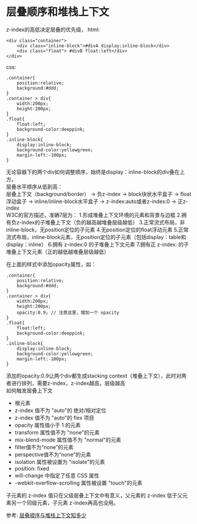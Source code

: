 # 层叠顺序和堆栈上下文
z-index的高低决定层叠的优先级，
html:
``` 
<div class="container">
    <div class="inline-block">#divA display:inline-block</div>
    <div class="float"> #divB float:left</div>
</div>
```
css:
``` 
.container{
    position:relative;
    background:#ddd;
}
.container > div{
    width:200px;
    height:200px;
}
.float{
    float:left;
    background-color:deeppink;
}
.inline-block{
    display:inline-block;
    background-color:yellowgreen;
    margin-left:-100px;
}
```
无论容器下的两个div如何调整顺序，始终是display：inline-block的div叠在上方。  
层叠水平顺序从低到高：  
层叠上下文（background/border） -> 负z-index -> block块状水平盒子 -> float浮动盒子 -> inline/inline-block水平盒子 -> z-index:auto或者z-index:0 -> 正z-index  
W3C的官方描述，准确7层为：
1.形成堆叠上下文环境的元素和背景与边框
2.拥有负z-index的子堆叠上下文（负的越高越堆叠层级越低）
3.正常流式布局，非inline-block，无position定位的子元素
4.无position定位的float浮动元素
5.正常流式布局，inline-block元素，无position定位的子元素（包括display：table和display：inline）
6.拥有 z-index:0 的子堆叠上下文元素
7.拥有正 z-index: 的子堆叠上下文元素（正的越低越堆叠层级越低）

在上面的样式中添加opacity属性，如：
``` 
.container{
    position:relative;
    background:#ddd;
}
.container > div{
    width:200px;
    height:200px;
    opacity:0.9; // 注意这里，增加一个 opacity
}
.float{
    float:left;
    background-color:deeppink;
}
.inline-block{
    display:inline-block;
    background-color:yellowgreen;
    margin-left:-100px;
}
```
添加的opacity:0.9让两个div都生成stacking context（堆叠上下文），此时对两者进行排列，需要z-index，z-index越高，层级越高  
如何触发层叠上下文
- 根元素
- z-index 值不为 "auto"的 绝对/相对定位
- z-index 值不为 "auto"的 flex 项目
- opacity 属性值小于 1 的元素
- transform 属性值不为 "none"的元素
- mix-blend-mode 属性值不为 "normal"的元素
- filter值不为“none”的元素
- perspective值不为“none”的元素
- isolation 属性被设置为 "isolate"的元素
- position: fixed
-  will-change 中指定了任意 CSS 属性
- -webkit-overflow-scrolling 属性被设置 "touch"的元素

子元素的 z-index 值只在父级层叠上下文中有意义，父元素的 z-index 低于父元素另一个同级元素，子元素 z-index再高也没用。

参考:
[层叠顺序与堆栈上下文知多少](https://www.cnblogs.com/coco1s/p/5899089.html)
